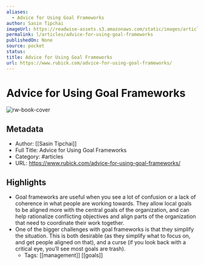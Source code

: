```yaml
---
aliases:
  - Advice for Using Goal Frameworks
author: Sasin Tipchai
imageUrl: https://readwise-assets.s3.amazonaws.com/static/images/article1.be68295a7e40.png
permalink: l/articles/advice-for-using-goal-frameworks
publishedOn: None
source: pocket
status: 
title: Advice for Using Goal Frameworks
url: https://www.rubick.com/advice-for-using-goal-frameworks/
---
```

# Advice for Using Goal Frameworks

![rw-book-cover](https://readwise-assets.s3.amazonaws.com/static/images/article1.be68295a7e40.png)

## Metadata

- Author: [[Sasin Tipchai]]
- Full Title: Advice for Using Goal Frameworks
- Category: #articles
- URL: https://www.rubick.com/advice-for-using-goal-frameworks/

## Highlights

- Goal frameworks are useful when you see a lot of confusion or a lack of coherence in what people are working towards. They allow local goals to be aligned more with the central goals of the organization, and can help rationalize conflicting objectives and align parts of the organization that need to coordinate their work together.
- One of the bigger challenges with goal frameworks is that they simplify the situation. This is both desirable (as they simplify what to focus on, and get people aligned on that), and a curse (if you look back with a critical eye, you’ll see most goals are trash).
    - Tags: [[management]] [[goals]]
